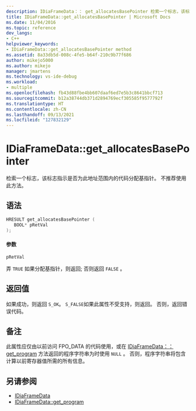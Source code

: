 ```yaml
---
description: IDiaFrameData：： get_allocatesBasePointer 检索一个标志，该标志指示是否为此地址范围内的代码分配基指针。
title: IDiaFrameData::get_allocatesBasePointer | Microsoft Docs
ms.date: 11/04/2016
ms.topic: reference
dev_langs:
- C++
helpviewer_keywords:
- IDiaFrameData::get_allocatesBasePointer method
ms.assetid: 8a33db5d-008c-4fe5-b64f-210c9b77f686
author: mikejo5000
ms.author: mikejo
manager: jmartens
ms.technology: vs-ide-debug
ms.workload:
- multiple
ms.openlocfilehash: fb43d88fbe4bb607daaf6ed7e5b3c8641bbcf713
ms.sourcegitcommit: b12a38744db371d2894769ecf305585f9577792f
ms.translationtype: HT
ms.contentlocale: zh-CN
ms.lasthandoff: 09/13/2021
ms.locfileid: "127832129"
---
```

# <a name="idiaframedataget_allocatesbasepointer"></a>IDiaFrameData::get_allocatesBasePointer
检索一个标志，该标志指示是否为此地址范围内的代码分配基指针。 不推荐使用此方法。

## <a name="syntax"></a>语法

```C++
HRESULT get_allocatesBasePointer ( 
   BOOL* pRetVal
);
```

#### <a name="parameters"></a>参数
 `pRetVal`

弄 `TRUE` 如果分配基指针，则返回; 否则返回 `FALSE` 。

## <a name="return-value"></a>返回值
 如果成功，则返回 `S_OK`。 `S_FALSE`如果此属性不受支持，则返回。 否则，返回错误代码。

## <a name="remarks"></a>备注
 此属性应仅由以前访问 FPO_DATA 的代码使用，或在 [IDiaFrameData：： get_program](../../debugger/debug-interface-access/idiaframedata-get-program.md) 方法返回的程序字符串为时使用 `NULL` 。 否则，程序字符串将包含计算以前寄存器值所需的所有信息。

## <a name="see-also"></a>另请参阅
- [IDiaFrameData](../../debugger/debug-interface-access/idiaframedata.md)
- [IDiaFrameData::get_program](../../debugger/debug-interface-access/idiaframedata-get-program.md)
